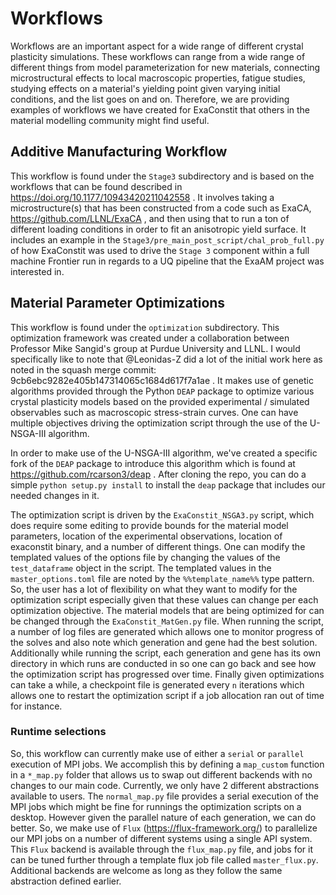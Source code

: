 # Workflows
Workflows are an important aspect for a wide range of different crystal plasticity simulations. These workflows can range from a wide range of different things from model parameterization for new materials, connecting microstructural effects to local macroscopic properties, fatigue studies, studying effects on a material's yielding point given varying initial conditions, and the list goes on and on. Therefore, we are providing examples of workflows we have created for ExaConstit that others in the material modelling community might find useful.

## Additive Manufacturing Workflow
This workflow is found under the `Stage3` subdirectory and is based on the workflows that can be found described in https://doi.org/10.1177/10943420211042558 . It involves taking a microstructure(s) that has been constructed from a code such as ExaCA, https://github.com/LLNL/ExaCA , and then using that to run a ton of different loading conditions in order to fit an anisotropic yield surface. It includes an example in the `Stage3/pre_main_post_script/chal_prob_full.py` of how ExaConstit was used to drive the `Stage 3` component within a full machine Frontier run in regards to a UQ pipeline that the ExaAM project was interested in.

## Material Parameter Optimizations
This workflow is found under the `optimization` subdirectory. This optimization framework was created under a collaboration between Professor Mike Sangid's group at Purdue University and LLNL. I would specifically like to note that @Leonidas-Z did a lot of the initial work here as noted in the squash merge commit: 9cb6ebc9282e405b147314065c1684d617f7a1ae . It makes use of genetic algorithms provided through the Python `DEAP` package to optimize various crystal plasticity models based on the provided experimental / simulated observables such as macroscopic stress-strain curves. One can have multiple objectives driving the optimization script through the use of the U-NSGA-III algorithm.

In order to make use of the U-NSGA-III algorithm, we've created a specific fork of the `DEAP` package to introduce this algorithm which is found at https://github.com/rcarson3/deap . After cloning the repo, you can do a simple `python setup.py install` to install the `deap` package that includes our needed changes in it.

The optimization script is driven by the `ExaConstit_NSGA3.py` script, which does require some editing to provide bounds for the material model parameters, location of the experimental observations, location of exaconstit binary, and a number of different things. One can modify the templated values of the options file by changing the values of the `test_dataframe` object in the script. The templated values in the `master_options.toml` file are noted by the `%%template_name%%` type pattern. So, the user has a lot of flexibility on what they want to modify for the optimization script especially given that these values can change per each optimization objective. The material models that are being optimized for can be changed through the `ExaConstit_MatGen.py` file. When running the script, a number of log files are generated which allows one to monitor progress of the solves and also note which generation and gene had the best solution. Additionally while running the script, each generation and gene has its own directory in which runs are conducted in so one can go back and see how the optimization script has progressed over time. Finally given optimizations can take a while, a checkpoint file is generated every `n` iterations which allows one to restart the optimization script if a job allocation ran out of time for instance.

### Runtime selections
So, this workflow can currently make use of either a `serial` or `parallel` execution of MPI jobs. We accomplish this by defining a `map_custom` function in a `*_map.py` folder that allows us to swap out different backends with no changes to our main code. Currently, we only have 2 different abstractions available to users. The `normal_map.py` file provides a serial execution of the MPI jobs which might be fine for runnings the optimization scripts on a desktop. However given the parallel nature of each generation, we can do better. So, we make use of `Flux` (https://flux-framework.org/) to parallelize our MPI jobs on a number of different systems using a single API system. This `Flux` backend is available through the `flux_map.py` file, and jobs for it can be tuned further through a template flux job file called `master_flux.py`. Additional backends are welcome as long as they follow the same abstraction defined earlier.